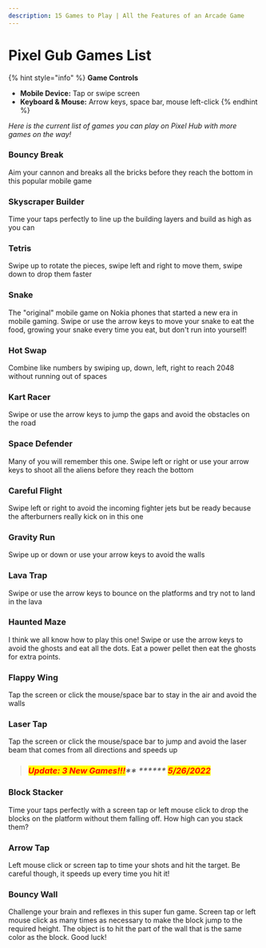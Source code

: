 ```yaml
---
description: 15 Games to Play | All the Features of an Arcade Game
---
```


# Pixel Gub Games List

{% hint style="info" %}
**Game Controls**

* **Mobile Device:** Tap or swipe screen
* **Keyboard & Mouse:** Arrow keys, space bar, mouse left-click
{% endhint %}

_Here is the current list of games you can play on Pixel Hub with more games on the way!_

### Bouncy Break

Aim your cannon and breaks all the bricks before they reach the bottom in this popular mobile game

### Skyscraper Builder

Time your taps perfectly to line up the building layers and build as high as you can

### Tetris

Swipe up to rotate the pieces, swipe left and right to move them, swipe down to drop them faster

### Snake

The "original" mobile game on Nokia phones that started a new era in mobile gaming.  Swipe or use the arrow keys to move your snake to eat the food, growing your snake every time you eat, but don't run into yourself!

### Hot Swap

Combine like numbers by swiping up, down, left, right to reach 2048 without running out of spaces

### Kart Racer

Swipe or use the arrow keys to jump the gaps and avoid the obstacles on the road

### Space Defender

Many of you will remember this one.  Swipe left or right or use your arrow keys to shoot all the aliens before they reach the bottom

### Careful Flight

Swipe left or right to avoid the incoming fighter jets but be ready because the afterburners really kick on in this one

### Gravity Run

Swipe up or down or use your arrow keys to avoid the walls

### Lava Trap

Swipe or use the arrow keys to bounce on the platforms and try not to land in the lava

### Haunted Maze

I think we all know how to play this one!  Swipe or use the arrow keys to avoid the ghosts and eat all the dots.  Eat a power pellet then eat the ghosts for extra points.

### Flappy Wing

Tap the screen or click the mouse/space bar to stay in the air and avoid the walls

### Laser Tap

Tap the screen or click the mouse/space bar to jump and avoid the laser beam that comes from all directions and speeds up

> ### _<mark style="color:red;">**Update: 3 New Games!!!**</mark>** ****** <mark style="color:red;">5/26/2022</mark>_

### Block Stacker

Time your taps perfectly with a screen tap or left mouse click to drop the blocks on the platform without them falling off.  How high can you stack them?

### Arrow Tap

Left mouse click or screen tap to time your shots and hit the target.  Be careful though, it speeds up every time you hit it!

### Bouncy Wall

Challenge your brain and reflexes in this super fun game.  Screen tap or left mouse click as many times as necessary to make the block jump to the required height.  The object is to hit the part of the wall that is the same color as the block.  Good luck!
